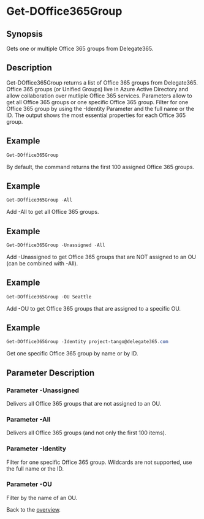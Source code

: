 # Get-DOffice365Group

## Synopsis
Gets one or multiple Office 365 groups from Delegate365.

## Description
Get-DOffice365Group returns a list of Office 365 groups from Delegate365.
Office 365 groups (or Unified Groups) live in Azure Active Directory and allow collaboration over mutliple Office 365 services.
Parameters allow to get all Office 365 groups or one specific Office 365 group. 
Filter for one Office 365 group by using the -Identity Parameter and the full name or the ID.
The output shows the most essential properties for each Office 365 group.

## Example
```powershell
Get-DOffice365Group
```
By default, the command returns the first 100 assigned Office 365 groups.

## Example
```powershell
Get-DOffice365Group -All
```
Add -All to get all Office 365 groups.

## Example
```powershell
Get-DOffice365Group -Unassigned -All
```
Add -Unassigned to get Office 365 groups that are NOT assigned to an OU (can be combined with -All).

## Example
```powershell
Get-DOffice365Group -OU Seattle
```
Add -OU to get Office 365 groups that are assigned to a specific OU.

## Example
```powershell
Get-DOffice365Group -Identity project-tango@delegate365.com
```
Get one specific Office 365 group by name or by ID.

## Parameter Description
### Parameter -Unassigned
Delivers all Office 365 groups that are not assigned to an OU.
### Parameter -All
Delivers all Office 365 groups (and not only the first 100 items).
### Parameter -Identity
Filter for one specific Office 365 group. Wildcards are not supported, use the full name or the ID.
### Parameter -OU
Filter by the name of an OU.

Back to the [overview](https://github.com/delegate365/PowerShell).
